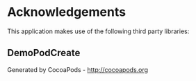 # Acknowledgements
This application makes use of the following third party libraries:

## DemoPodCreate


Generated by CocoaPods - http://cocoapods.org
